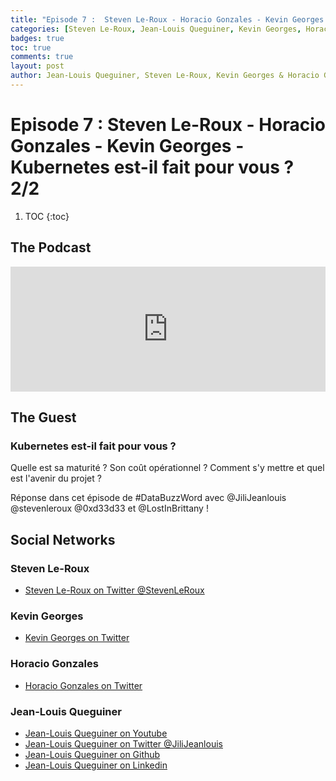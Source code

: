 ```yaml
---
title: "Episode 7 :  Steven Le-Roux - Horacio Gonzales - Kevin Georges - Kubernetes est-il fait pour vous ? 2/2"
categories: [Steven Le-Roux, Jean-Louis Queguiner, Kevin Georges, Horacio Gonzales, Kubernetes]
badges: true
toc: true
comments: true
layout: post
author: Jean-Louis Queguiner, Steven Le-Roux, Kevin Georges & Horacio Gonzales
---
```

# Episode 7 :  Steven Le-Roux - Horacio Gonzales - Kevin Georges - Kubernetes est-il fait pour vous ? 2/2

1. TOC
{:toc}

## The Podcast

<iframe src="https://widget.spreaker.com/player?episode_id=16306299&theme=light&playlist=false&playlist-continuous=false&autoplay=false&live-autoplay=false&chapters-image=true&episode_image_position=right&hide-logo=false&hide-likes=false&hide-comments=false&hide-sharing=false&hide-download=true" width="100%" height="200px" frameborder="0"></iframe>

## The Guest



### Kubernetes est-il fait pour vous ? 
Quelle est sa maturité ? 
Son coût opérationnel ? 
Comment s'y mettre et quel est l'avenir du projet ? 

Réponse dans cet épisode de #DataBuzzWord avec @JiliJeanlouis @stevenleroux @0xd33d33 et @LostInBrittany !



## Social Networks

### Steven Le-Roux
- [Steven Le-Roux on Twitter @StevenLeRoux](https://twitter.com/StevenLeRoux)

### Kevin Georges
- [Kevin Georges on Twitter](https://twitter.com/0xd33d33)

### Horacio Gonzales
- [Horacio Gonzales on Twitter](https://twitter.com/LostInBrittany)

### Jean-Louis Queguiner
- [Jean-Louis Queguiner on Youtube](https://www.youtube.com/channel/UCVso5UVvQeGAuwbksmA95iA)
- [Jean-Louis Queguiner on Twitter @JiliJeanlouis](https://twitter.com/JiliJeanlouis)
- [Jean-Louis Queguiner on Github](https://github.com/jqueguiner)
- [Jean-Louis Queguiner on Linkedin](https://fr.linkedin.com/in/jlqueguiner)
